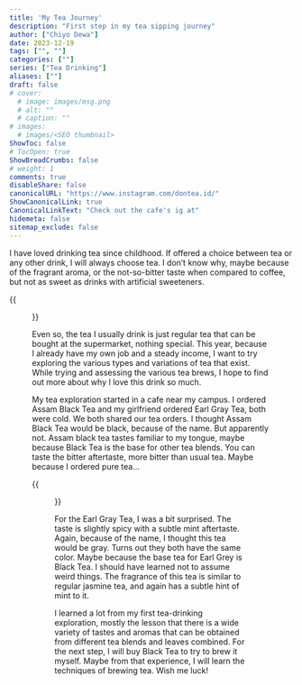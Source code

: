 ```yaml
---
title: 'My Tea Journey'
description: "First step in my tea sipping journey"
author: ["Chiyo Dewa"]
date: 2023-12-19
tags: ["", ""]
categories: [""]
series: ["Tea Drinking"]
aliases: [""]
draft: false
# cover:
  # image: images/msg.png
  # alt: ""
  # caption: ""
# images:
  # images/<SEO thumbnail>
ShowToc: false
# TocOpen: true
ShowBreadCrumbs: false
# weight: 1
comments: true
disableShare: false
canonicalURL: "https://www.instagram.com/dontea.id/"
ShowCanonicalLink: true
CanonicalLinkText: "Check out the cafe's ig at"
hidemeta: false
sitemap_exclude: false
---
```

I have loved drinking tea since childhood. If offered a choice between tea or any other drink, I will always choose tea. I don’t know why, maybe because of the fragrant aroma, or the not-so-bitter taste when compared to coffee, but not as sweet as drinks with artificial sweeteners.

{{<figure width=168 height=300 alt="Tea cup front picture" class="floatright" src="https://chiyodewa74.github.io/posts/my-tea-journey/tea-front.jpg">}}

Even so, the tea I usually drink is just regular tea that can be bought at the supermarket, nothing special. This year, because I already have my own job and a steady income, I want to try exploring the various types and variations of tea that exist. While trying and assessing the various tea brews, I hope to find out more about why I love this drink so much.

My tea exploration started in a cafe near my campus. I ordered Assam Black Tea and my girlfriend ordered Earl Gray Tea, both were cold. We both shared our tea orders. I thought Assam Black Tea would be black, because of the name. But apparently not. Assam black tea tastes familiar to my tongue, maybe because Black Tea is the base for other tea blends. You can taste the bitter aftertaste, more bitter than usual tea. Maybe because I ordered pure tea…

{{<figure width=168 height=300 alt="Tea cup back picture" class="floatleft" src="https://chiyodewa74.github.io/posts/my-tea-journey/tea-back.jpg">}}

For the Earl Gray Tea, I was a bit surprised. The taste is slightly spicy with a subtle mint aftertaste. Again, because of the name, I thought this tea would be gray. Turns out they both have the same color. Maybe because the base tea for Earl Grey is Black Tea. I should have learned not to assume weird things. The fragrance of this tea is similar to regular jasmine tea, and again has a subtle hint of mint to it.

I learned a lot from my first tea-drinking exploration, mostly the lesson that there is a wide variety of tastes and aromas that can be obtained from different tea blends and leaves combined. For the next step, I will buy Black Tea to try to brew it myself. Maybe from that experience, I will learn the techniques of brewing tea. Wish me luck!